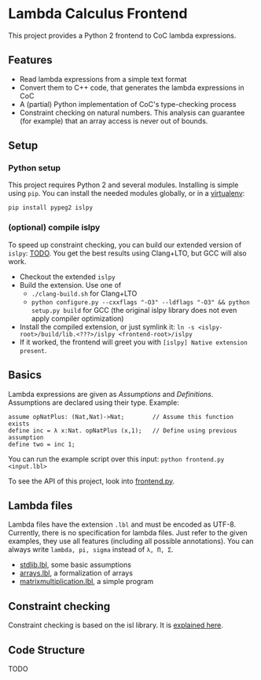 Lambda Calculus Frontend
========================

This project provides a Python 2 frontend to CoC lambda expressions. 

Features
--------
- Read lambda expressions from a simple text format
- Convert them to C++ code, that generates the lambda expressions in CoC
- A (partial) Python implementation of CoC's type-checking process
- Constraint checking on natural numbers. 
This analysis can guarantee (for example) that an array access is never out of bounds.


Setup
-----
### Python setup
This project requires Python 2 and several modules. Installing is simple using `pip`. 
You can install the needed modules globally, or in a [virtualenv](http://docs.python-guide.org/en/latest/dev/virtualenvs/):
```
pip install pypeg2 islpy
```

### (optional) compile islpy
To speed up constraint checking, you can build our extended version of `islpy`: [TODO](TODO). 
You get the best results using Clang+LTO, but GCC will also work. 

- Checkout the extended `islpy`
- Build the extension. Use one of
  - `./clang-build.sh` for Clang+LTO
  - `python configure.py --cxxflags "-O3" --ldflags "-O3" && python setup.py build` for GCC (the original islpy library does not even apply compiler optimization)
- Install the compiled extension, or just symlink it: `ln -s <islpy-root>/build/lib.<???>/islpy <frontend-root>/islpy`
- If it worked, the frontend will greet you with `[islpy] Native extension present`. 


Basics
------
Lambda expressions are given as _Assumptions_ and _Definitions_. 
Assumptions are declared using their type. Example:

```
assume opNatPlus: (Nat,Nat)->Nat;        // Assume this function exists
define inc = λ x:Nat. opNatPlus (x,1);   // Define using previous assumption
define two = inc 1;
```

You can run the example script over this input:
`python frontend.py <input.lbl>`

To see the API of this project, look into [frontend.py](frontend.py). 


Lambda files
------------
Lambda files have the extension `.lbl` and must be encoded as UTF-8. 
Currently, there is no specification for lambda files. 
Just refer to the given examples, they use all features (including all possible annotations).
You can always write `lambda, pi, sigma` instead of `λ, Π, Σ`.
 
- [stdlib.lbl](programs/stdlib.lbl),  some basic assumptions
- [arrays.lbl](programs/arrays.lbl),  a formalization of arrays
- [matrixmultiplication.lbl](programs/matrixmultiplication.lbl),  a simple program


Constraint checking
-------------------
Constraint checking is based on the isl library. It is [explained here](constraint_checking.md).



Code Structure
--------------
TODO
  
